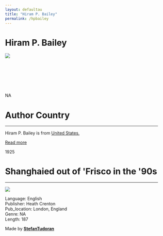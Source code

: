 ```yaml
---
layout: defaultau
title: "Hiram P. Bailey"
permalink: /hpbailey
---
```

<!-- partial:index.partial.html -->
<div class="content">
    <h1>Hiram P. Bailey</h1>
    <div class="quote">
        <div><img src="NA" class="logo"></div>
    </div>
    <div class="timeline">
        <div style="padding-bottom:100px;"></div>
        <div class="block">
            <div class="date right"><p class="right"> NA </p></div>
            <div class="dot"></div>
            <div class="left first">
            <div class="author_country">
                <h1>Author Country</h1><hr>
            <div class="aclocation"><p>Hiram P. Bailey is from <a href="http://localhost:4000/1">United States.</a></p></div>
              <div class="acreadmore">   <a href="NA" target="_blank">Read more</a></div>
            </div>
            </div>
        </div>
        <div class="block">
            <div class="date left"><p class="left">1925</p></div>
            <div class="dot"></div>
            <div class="right">
                <h1>Shanghaied out of 'Frisco in the '90s</h1><hr>
                <p><img src="https://m.media-amazon.com/images/I/41nczCGwQJL._AC_SY780_.jpg"></p>
                <p>
                Language: English<br/>
                Publisher: Heath Crenton<br/>
                Pub_location: London, England<br/>
                Genre: NA<br/>
                Length: 187</p>
            </div>
        </div>
        <div id="footer">
        <p id="copyright">Made by&nbsp;<strong><a href="https://www.linkedin.com/in/nicolae-stefan-tudoran-b02291127/" target="_blank">StefanTudoran</a></strong></p>
    </div>
</div>
<!-- partial -->
  <script src='https://cdnjs.cloudflare.com/ajax/libs/jquery/3.1.1/jquery.min.js'></script><script  src="assets/js/authorscript.js"></script>
